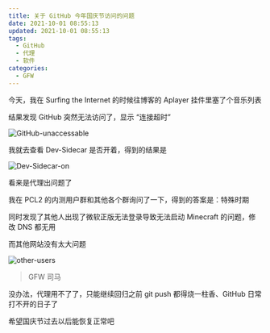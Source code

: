 ```yaml
---
title: 关于 GitHub 今年国庆节访问的问题
date: 2021-10-01 08:55:13
updated: 2021-10-01 08:55:13
tags:
  - GitHub
  - 代理
  - 软件
categories:
  - GFW
---
```

今天，我在 Surfing the Internet 的时候往博客的 Aplayer 挂件里塞了个音乐列表

结果发现 GitHub 突然无法访问了，显示 “连接超时”

![GitHub-unaccessable](https://cdn.jsdelivr.net/gh/Big-Cake-jpg/Image_For_My_Blog/about-github-access/connection-timeout.png)

我就去查看 Dev-Sidecar 是否开着，得到的结果是

![Dev-Sidecar-on](https://cdn.jsdelivr.net/gh/Big-Cake-jpg/Image_For_My_Blog/about-github-access/dev-sidecar-on.png)

看来是代理出问题了

我在 PCL2 的内测用户群和其他各个群询问了一下，得到的答案是：特殊时期

同时发现了其他人出现了微软正版无法登录导致无法启动 Minecraft 的问题，修改 DNS 都无用

而其他网站没有太大问题

![other-users](https://cdn.jsdelivr.net/gh/Big-Cake-jpg/Image_For_My_Blog/about-github-access/other-people.png)

>GFW 司马

没办法，代理用不了了，只能继续回归之前 git push 都得烧一柱香、GitHub 日常打不开的日子了

希望国庆节过去以后能恢复正常吧